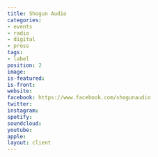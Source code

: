 ```yaml
---
title: Shogun Audio
categories:
- events
- radio
- digital
- press
tags:
- label
position: 2
image: 
is-featured: 
is-front: 
website: 
facebook: https://www.facebook.com/shogunaudio
twitter: 
instagram: 
spotify: 
soundcloud: 
youtube: 
apple: 
layout: client
---
```



